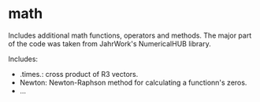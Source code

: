 # math

Includes additional math functions, operators and methods. The major part of
the code was taken from JahrWork's NumericalHUB library.

Includes:

* .times.: cross product of R3 vectors.
* Newton: Newton-Raphson method for calculating a functionn's zeros.
* ...